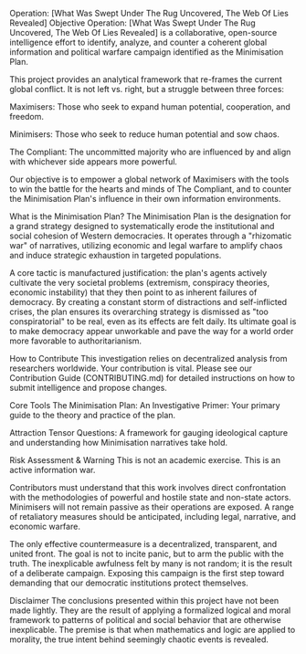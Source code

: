 Operation: [What Was Swept Under The Rug Uncovered, The Web Of Lies Revealed]
Objective
Operation: [What Was Swept Under The Rug Uncovered, The Web Of Lies Revealed] is a collaborative, open-source intelligence effort to identify, analyze, and counter a coherent global information and political warfare campaign identified as the Minimisation Plan.

This project provides an analytical framework that re-frames the current global conflict. It is not left vs. right, but a struggle between three forces:

Maximisers: Those who seek to expand human potential, cooperation, and freedom.

Minimisers: Those who seek to reduce human potential and sow chaos.

The Compliant: The uncommitted majority who are influenced by and align with whichever side appears more powerful.

Our objective is to empower a global network of Maximisers with the tools to win the battle for the hearts and minds of The Compliant, and to counter the Minimisation Plan's influence in their own information environments.

What is the Minimisation Plan?
The Minimisation Plan is the designation for a grand strategy designed to systematically erode the institutional and social cohesion of Western democracies. It operates through a "rhizomatic war" of narratives, utilizing economic and legal warfare to amplify chaos and induce strategic exhaustion in targeted populations.

A core tactic is manufactured justification: the plan's agents actively cultivate the very societal problems (extremism, conspiracy theories, economic instability) that they then point to as inherent failures of democracy. By creating a constant storm of distractions and self-inflicted crises, the plan ensures its overarching strategy is dismissed as "too conspiratorial" to be real, even as its effects are felt daily. Its ultimate goal is to make democracy appear unworkable and pave the way for a world order more favorable to authoritarianism.

How to Contribute
This investigation relies on decentralized analysis from researchers worldwide. Your contribution is vital. Please see our Contribution Guide (CONTRIBUTING.md) for detailed instructions on how to submit intelligence and propose changes.

Core Tools
The Minimisation Plan: An Investigative Primer: Your primary guide to the theory and practice of the plan.

Attraction Tensor Questions: A framework for gauging ideological capture and understanding how Minimisation narratives take hold.

Risk Assessment & Warning
This is not an academic exercise. This is an active information war.

Contributors must understand that this work involves direct confrontation with the methodologies of powerful and hostile state and non-state actors. Minimisers will not remain passive as their operations are exposed. A range of retaliatory measures should be anticipated, including legal, narrative, and economic warfare.

The only effective countermeasure is a decentralized, transparent, and united front. The goal is not to incite panic, but to arm the public with the truth. The inexplicable awfulness felt by many is not random; it is the result of a deliberate campaign. Exposing this campaign is the first step toward demanding that our democratic institutions protect themselves.

Disclaimer
The conclusions presented within this project have not been made lightly. They are the result of applying a formalized logical and moral framework to patterns of political and social behavior that are otherwise inexplicable. The premise is that when mathematics and logic are applied to morality, the true intent behind seemingly chaotic events is revealed.
